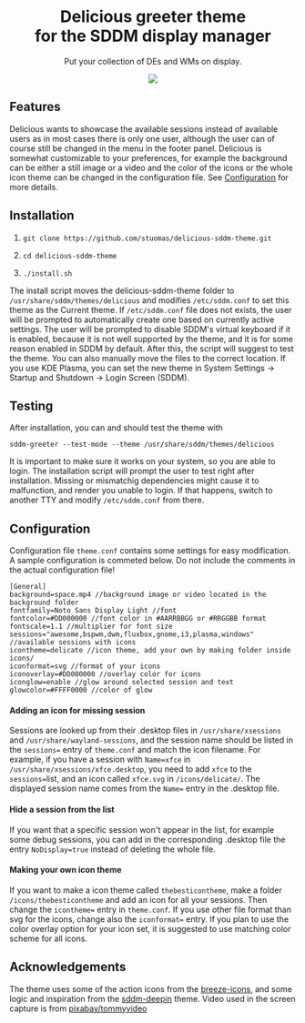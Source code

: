
<h1 align="center">Delicious greeter theme<br>for the SDDM display manager</h1>
<p align="center">Put your collection of DEs and WMs on display.</p>
<p align="center"><img src="https://github.com/stuomas/stuff/blob/master/screencap.gif"></p>

## Features
Delicious wants to showcase the available sessions instead of available users as in most cases there is only one user, although the user can of course still be changed in the menu in the footer panel. Delicious is somewhat customizable to your preferences, for example the background can be either a still image or a video and the color of the icons or the whole icon theme can be changed in the configuration file. See [Configuration](#configuration) for more details.

## Installation
1. `git clone https://github.com/stuomas/delicious-sddm-theme.git`

2. `cd delicious-sddm-theme`

3. `./install.sh`

The install script moves the delicious-sddm-theme folder to `/usr/share/sddm/themes/delicious` and modifies `/etc/sddm.conf` to set this theme as the Current theme. If `/etc/sddm.conf` file does not exists, the user will be prompted to automatically create one based on currently active settings. The user will be prompted to disable SDDM's virtual keyboard if it is enabled, because it is not well supported by the theme, and it is for some reason enabled in SDDM by default. After this, the script will suggest to test the theme. You can also manually move the files to the correct location. If you use KDE Plasma, you can set the new theme in System Settings → Startup and Shutdown → Login Screen (SDDM).

## Testing

After installation, you can and should test the theme with

`sddm-greeter --test-mode --theme /usr/share/sddm/themes/delicious`

It is important to make sure it works on your system, so you are able to login. The installation script will prompt the user to test right after installation. Missing or mismatchig dependencies might cause it to malfunction, and render you unable to login. If that happens, switch to another TTY and modify `/etc/sddm.conf` from there.

## Configuration

Configuration file `theme.conf` contains some settings for easy modification. A sample configuration is commeted below. Do not include the comments in the actual configuration file!
```
[General]
background=space.mp4 //background image or video located in the background folder
fontfamily=Noto Sans Display Light //font
fontcolor=#DD000000 //font color in #AARRBBGG or #RRGGBB format
fontscale=1.1 //multiplier for font size
sessions="awesome,bspwm,dwm,fluxbox,gnome,i3,plasma,windows" //available sessions with icons
icontheme=delicate //icon theme, add your own by making folder inside icons/
iconformat=svg //format of your icons
iconoverlay=#DD000000 //overlay color for icons
iconglow=enable //glow around selected session and text
glowcolor=#FFFF0000 //color of glow
```
#### Adding an icon for missing session
Sessions are looked up from their .desktop files in `/usr/share/xsessions` and `/usr/share/wayland-sessions`, and the session name should be listed in the `sessions=` entry of `theme.conf` and match the icon filename. For example, if you have a session with `Name=xfce` in `/usr/share/xsessions/xfce.desktop`, you need to add `xfce` to the `sessions=`list, and an icon called `xfce.svg` in `/icons/delicate/`. The displayed session name comes from the `Name=` entry in the .desktop file.

#### Hide a session from the list
If you want that a specific session won't appear in the list, for example some debug sessions, you can add in the corresponding .desktop file the entry `NoDisplay=true` instead of deleting the whole file.

#### Making your own icon theme
If you want to make a icon theme called `thebesticontheme`, make a folder `/icons/thebesticontheme` and add an icon for all your sessions. Then change the `icontheme=` entry in `theme.conf`. If you use other file format than svg for the icons, change also the `iconformat=` entry. If you plan to use the color overlay option for your icon set, it is suggested to use matching color scheme for all icons.

## Acknowledgements
The theme uses some of the action icons from the [breeze-icons](https://github.com/KDE/breeze-icons), and some logic and inspiration from the [sddm-deepin](https://github.com/Match-Yang/sddm-deepin) theme.
Video used in the screen capture is from [pixabay/tommyvideo](https://pixabay.com/videos/space-galaxy-abstract-lights-5200/)
